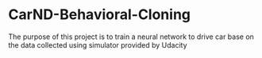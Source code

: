 # CarND-Behavioral-Cloning
The purpose of this project is to train a neural network to drive car base on the data collected using simulator provided by Udacity
